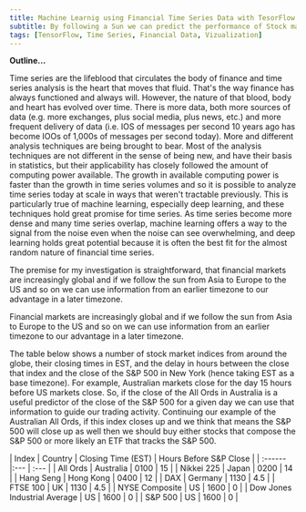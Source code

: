 ```yaml
---
title: Machine Learnig using Financial Time Series Data with TesorFlow
subtitle: By following a Sun we can predict the performance of Stock markets that close later on in the day based on what happpend in markets earlier in the day! 
tags: [TensorFlow, Time Series, Financial Data, Vizualization]
---
```


**Outline...**

Time series are the lifeblood that circulates the body of finance and time series analysis is the heart that moves that fluid. That's the way finance has always functioned and always will. However, the nature of that blood, body and heart has evolved over time. There is more data, both more sources of data (e.g. more exchanges, plus social media, plus news, etc.) and more frequent delivery of data (i.e. IOS of messages per second 10 
years ago has become IOOs of 1,000s of messages per second today). More and different analysis techniques are being brought to bear. Most of 
the analysis techniques are not different in the sense of being new, and have their basis in statistics, but their applicability has closely followed 
the amount of computing power available. The growth in available computing power is faster than the growth in time series volumes and so it is 
possible to analyze time series today at scale in ways that weren't tractable previously. 
This is particularly true of machine learning, especially deep learning, and these techniques hold great promise for time series. As time series 
become more dense and many time series overlap, machine learning offers a way to the signal from the noise even when the noise can 
see overwhelming, and deep learning holds great potential because it is often the best fit for the almost random nature of financial time series. 

The premise for my investigation is straightforward, that financial markets are increasingly global and if we follow the sun from Asia to Europe to the US and so on we can use information from an earlier timezone to our advantage in a later timezone. 

Financial markets are increasingly global and if we follow the sun from Asia to Europe to the US and so on we can use information from an earlier timezone to our advantage in a later timezone.

The table below shows a number of stock market indices from around the globe, their closing times in EST, and the delay in hours between the close that index and the close of the S&P 500 in New York (hence taking EST as a base timezone). For example, Australian markets close for the day 15 hours before US markets close. So, if the close of the All Ords in Australia is a useful predictor of the close of the S&P 500 for a given day we can use that information to guide our trading activity. Continuing our example of the Australian All Ords, if this index closes up and we think that means the S&P 500 will close up as well then we should buy either stocks that compose the S&P 500 or more likely an ETF that tracks the S&P 500. 

| Index | Country |	Closing Time (EST) |	Hours Before S&P Close |
| :------ |:--- | :--- |
| All Ords |	Australia	| 0100 |	15 |
| Nikkei 225	| Japan | 0200	| 14 |
| Hang Seng |	Hong Kong	| 0400 |	12 |
| DAX	| Germany |	1130 |	4.5 |
| FTSE 100 |	UK	| 1130 |	4.5 |
| NYSE Composite	| US |	1600 |	0 |
| Dow Jones Industrial Average |	US |	1600 |	0 |
| S&P 500 |	US |	1600 |	0 |

